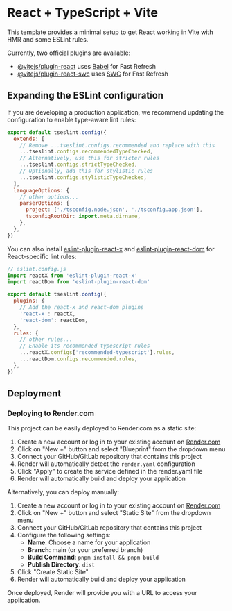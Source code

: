 # React + TypeScript + Vite

This template provides a minimal setup to get React working in Vite with HMR and some ESLint rules.

Currently, two official plugins are available:

- [@vitejs/plugin-react](https://github.com/vitejs/vite-plugin-react/blob/main/packages/plugin-react) uses [Babel](https://babeljs.io/) for Fast Refresh
- [@vitejs/plugin-react-swc](https://github.com/vitejs/vite-plugin-react/blob/main/packages/plugin-react-swc) uses [SWC](https://swc.rs/) for Fast Refresh

## Expanding the ESLint configuration

If you are developing a production application, we recommend updating the configuration to enable type-aware lint rules:

```js
export default tseslint.config({
  extends: [
    // Remove ...tseslint.configs.recommended and replace with this
    ...tseslint.configs.recommendedTypeChecked,
    // Alternatively, use this for stricter rules
    ...tseslint.configs.strictTypeChecked,
    // Optionally, add this for stylistic rules
    ...tseslint.configs.stylisticTypeChecked,
  ],
  languageOptions: {
    // other options...
    parserOptions: {
      project: ['./tsconfig.node.json', './tsconfig.app.json'],
      tsconfigRootDir: import.meta.dirname,
    },
  },
})
```

You can also install [eslint-plugin-react-x](https://github.com/Rel1cx/eslint-react/tree/main/packages/plugins/eslint-plugin-react-x) and [eslint-plugin-react-dom](https://github.com/Rel1cx/eslint-react/tree/main/packages/plugins/eslint-plugin-react-dom) for React-specific lint rules:

```js
// eslint.config.js
import reactX from 'eslint-plugin-react-x'
import reactDom from 'eslint-plugin-react-dom'

export default tseslint.config({
  plugins: {
    // Add the react-x and react-dom plugins
    'react-x': reactX,
    'react-dom': reactDom,
  },
  rules: {
    // other rules...
    // Enable its recommended typescript rules
    ...reactX.configs['recommended-typescript'].rules,
    ...reactDom.configs.recommended.rules,
  },
})
```

## Deployment

### Deploying to Render.com

This project can be easily deployed to Render.com as a static site:

1. Create a new account or log in to your existing account on [Render.com](https://render.com/)
2. Click on "New +" button and select "Blueprint" from the dropdown menu
3. Connect your GitHub/GitLab repository that contains this project
4. Render will automatically detect the `render.yaml` configuration
5. Click "Apply" to create the service defined in the render.yaml file
6. Render will automatically build and deploy your application

Alternatively, you can deploy manually:

1. Create a new account or log in to your existing account on [Render.com](https://render.com/)
2. Click on "New +" button and select "Static Site" from the dropdown menu
3. Connect your GitHub/GitLab repository that contains this project
4. Configure the following settings:
   - **Name**: Choose a name for your application
   - **Branch**: main (or your preferred branch)
   - **Build Command**: `pnpm install && pnpm build`
   - **Publish Directory**: `dist`
5. Click "Create Static Site"
6. Render will automatically build and deploy your application

Once deployed, Render will provide you with a URL to access your application.
